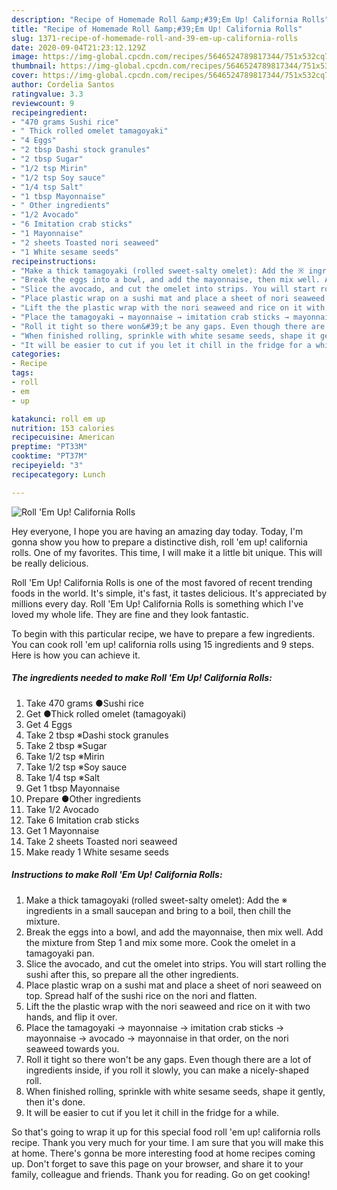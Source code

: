 ```yaml
---
description: "Recipe of Homemade Roll &amp;#39;Em Up! California Rolls"
title: "Recipe of Homemade Roll &amp;#39;Em Up! California Rolls"
slug: 1371-recipe-of-homemade-roll-and-39-em-up-california-rolls
date: 2020-09-04T21:23:12.129Z
image: https://img-global.cpcdn.com/recipes/5646524789817344/751x532cq70/roll-em-up-california-rolls-recipe-main-photo.jpg
thumbnail: https://img-global.cpcdn.com/recipes/5646524789817344/751x532cq70/roll-em-up-california-rolls-recipe-main-photo.jpg
cover: https://img-global.cpcdn.com/recipes/5646524789817344/751x532cq70/roll-em-up-california-rolls-recipe-main-photo.jpg
author: Cordelia Santos
ratingvalue: 3.3
reviewcount: 9
recipeingredient:
- "470 grams Sushi rice"
- " Thick rolled omelet tamagoyaki"
- "4 Eggs"
- "2 tbsp Dashi stock granules"
- "2 tbsp Sugar"
- "1/2 tsp Mirin"
- "1/2 tsp Soy sauce"
- "1/4 tsp Salt"
- "1 tbsp Mayonnaise"
- " Other ingredients"
- "1/2 Avocado"
- "6 Imitation crab sticks"
- "1 Mayonnaise"
- "2 sheets Toasted nori seaweed"
- "1 White sesame seeds"
recipeinstructions:
- "Make a thick tamagoyaki (rolled sweet-salty omelet): Add the ※ ingredients in a small saucepan and bring to a boil, then chill the mixture."
- "Break the eggs into a bowl, and add the mayonnaise, then mix well. Add the mixture from Step 1 and mix some more. Cook the omelet in a tamagoyaki pan."
- "Slice the avocado, and cut the omelet into strips. You will start rolling the sushi after this, so prepare all the other ingredients."
- "Place plastic wrap on a sushi mat and place a sheet of nori seaweed on top. Spread half of the sushi rice on the nori and flatten."
- "Lift the the plastic wrap with the nori seaweed and rice on it with two hands, and flip it over."
- "Place the tamagoyaki → mayonnaise → imitation crab sticks → mayonnaise → avocado → mayonnaise in that order, on the nori seaweed towards you."
- "Roll it tight so there won&#39;t be any gaps. Even though there are a lot of ingredients inside, if you roll it slowly, you can make a nicely-shaped roll."
- "When finished rolling, sprinkle with white sesame seeds, shape it gently, then it&#39;s done."
- "It will be easier to cut if you let it chill in the fridge for a while."
categories:
- Recipe
tags:
- roll
- em
- up

katakunci: roll em up 
nutrition: 153 calories
recipecuisine: American
preptime: "PT33M"
cooktime: "PT37M"
recipeyield: "3"
recipecategory: Lunch

---
```



![Roll &#39;Em Up! California Rolls](https://img-global.cpcdn.com/recipes/5646524789817344/751x532cq70/roll-em-up-california-rolls-recipe-main-photo.jpg)

Hey everyone, I hope you are having an amazing day today. Today, I'm gonna show you how to prepare a distinctive dish, roll &#39;em up! california rolls. One of my favorites. This time, I will make it a little bit unique. This will be really delicious.

Roll &#39;Em Up! California Rolls is one of the most favored of recent trending foods in the world. It's simple, it's fast, it tastes delicious. It's appreciated by millions every day. Roll &#39;Em Up! California Rolls is something which I've loved my whole life. They are fine and they look fantastic.




To begin with this particular recipe, we have to prepare a few ingredients. You can cook roll &#39;em up! california rolls using 15 ingredients and 9 steps. Here is how you can achieve it.

<!--inarticleads1-->

##### The ingredients needed to make Roll &#39;Em Up! California Rolls:

1. Take 470 grams ●Sushi rice
1. Get  ●Thick rolled omelet (tamagoyaki)
1. Get 4 Eggs
1. Take 2 tbsp ※Dashi stock granules
1. Take 2 tbsp ※Sugar
1. Take 1/2 tsp ※Mirin
1. Take 1/2 tsp ※Soy sauce
1. Take 1/4 tsp ※Salt
1. Get 1 tbsp Mayonnaise
1. Prepare  ●Other ingredients
1. Take 1/2 Avocado
1. Take 6 Imitation crab sticks
1. Get 1 Mayonnaise
1. Take 2 sheets Toasted nori seaweed
1. Make ready 1 White sesame seeds




<!--inarticleads2-->

##### Instructions to make Roll &#39;Em Up! California Rolls:

1. Make a thick tamagoyaki (rolled sweet-salty omelet): Add the ※ ingredients in a small saucepan and bring to a boil, then chill the mixture.
1. Break the eggs into a bowl, and add the mayonnaise, then mix well. Add the mixture from Step 1 and mix some more. Cook the omelet in a tamagoyaki pan.
1. Slice the avocado, and cut the omelet into strips. You will start rolling the sushi after this, so prepare all the other ingredients.
1. Place plastic wrap on a sushi mat and place a sheet of nori seaweed on top. Spread half of the sushi rice on the nori and flatten.
1. Lift the the plastic wrap with the nori seaweed and rice on it with two hands, and flip it over.
1. Place the tamagoyaki → mayonnaise → imitation crab sticks → mayonnaise → avocado → mayonnaise in that order, on the nori seaweed towards you.
1. Roll it tight so there won&#39;t be any gaps. Even though there are a lot of ingredients inside, if you roll it slowly, you can make a nicely-shaped roll.
1. When finished rolling, sprinkle with white sesame seeds, shape it gently, then it&#39;s done.
1. It will be easier to cut if you let it chill in the fridge for a while.




So that's going to wrap it up for this special food roll &#39;em up! california rolls recipe. Thank you very much for your time. I am sure that you will make this at home. There's gonna be more interesting food at home recipes coming up. Don't forget to save this page on your browser, and share it to your family, colleague and friends. Thank you for reading. Go on get cooking!
